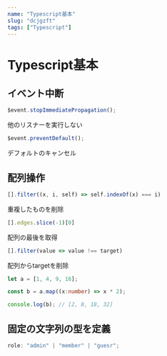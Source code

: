```yaml
---
name: "Typescript基本"
slug: "dcjgzft"
tags: ["Typescript"]
---
```



# Typescript基本

## イベント中断

```typescript
$event.stopImmediatePropagation();
```

他のリスナーを実行しない

```typescript
$event.preventDefault();
```

デフォルトのキャンセル


## 配列操作

```typescript
[].filter((x, i, self) => self.indexOf(x) === i)
```

重複したものを削除

```typescript
[].edges.slice(-1)[0]
```

配列の最後を取得

```typescript
[].filter(value => value !== target)
```

配列からtargetを削除

```typescript
let a = [1, 4, 9, 16];

const b = a.map((x:number) => x * 2);

console.log(b); // [2, 8, 18, 32]
```


## 固定の文字列の型を定義

```typescript
role: "admin" | "member" | "guesr";
```

